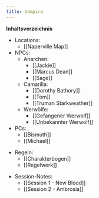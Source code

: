 ```yaml
---
title: Vampire
---
```

**Inhaltsverzeichnis**
- Locations:
	- [[Naperville Map]]
- NPCs:
	- Anarchen:
		- [[Jackie]]
		- [[Marcus Dean]]
		- [[Sage]]
	- Camarilla:
		- [[Dorothy Bathory]]
		- [[Tom]]
		- [[Truman Starkweather]]
	- Werwölfe:
		- [[Gefangener Werwolf]]
		- [[Unbekannter Werwolf]]
- PCs:
	- [[Bismuth]]
	- [[Michael]]
* Regeln:
	* [[Charakterbogen]]
	* [[Regelwerk]]
- Session-Notes:
	- [[Session 1 - New Blood]]
	- [[Session 2 - Ambrosia]]